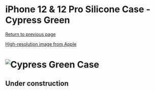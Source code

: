 # iPhone 12 & 12 Pro Silicone Case - Cypress Green

[Return to previous page](/iphone_12)

[High-resolution image from Apple](https://store.storeimages.cdn-apple.com/8756/as-images.apple.com/is//MHL33?wid=4500&hei=4500&fmt=png)

# ![Cypress Green Case](/everyphone/MHL33.png)

## Under construction
